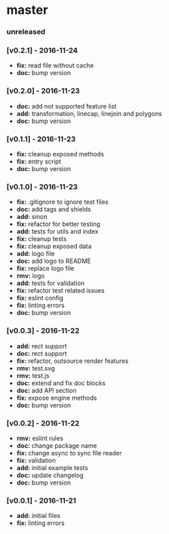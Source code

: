 # master

### unreleased

### [v0.2.1] - 2016-11-24
- **fix:** read file without cache
- **doc:** bump version

### [v0.2.0] - 2016-11-23
- **doc:** add not supported feature list
- **add:** transformation, linecap, linejoin and polygons
- **doc:** bump version

### [v0.1.1] - 2016-11-23
- **fix:** cleanup exposed methods
- **fix:** entry script
- **doc:** bump version

### [v0.1.0] - 2016-11-23
- **fix:** .gitignore to ignore test files
- **doc:** add tags and shields
- **add:** sinon
- **fix:** refactor for better testing
- **add:** tests for utils and index
- **fix:** cleanup tests
- **fix:** cleanup exposed data
- **add:** logo file
- **doc:** add logo to README
- **fix:** replace logo file
- **rmv:** logo
- **add:** tests for validation
- **fix:** refactor test related issues
- **fix:** eslint config
- **fix:** linting errors
- **doc:** bump version

### [v0.0.3] - 2016-11-22
- **add:** rect support
- **doc:** rect support
- **fix:** refactor, outsource render features
- **rmv:** test.svg
- **rmv:** test.js
- **doc:** extend and fix doc blocks
- **doc:** add API section
- **fix:** expose engine methods
- **doc:** bump version

### [v0.0.2] - 2016-11-22
- **rmv:** eslint rules
- **doc:** change package name
- **fix:** change async to sync file reader
- **fix:** validation
- **add:** initial example tests
- **doc:** update changelog
- **doc:** bump version

### [v0.0.1] - 2016-11-21
- **add:** initial files
- **fix:** linting errors
